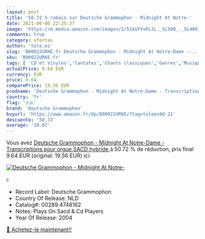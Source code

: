 ```yaml
---
layout: post
title: '50.72 % rabais sur Deutsche Grammophon - Midnight At Notre-'
date: 2021-06-06 22:25:37
image: 'https://m.media-amazon.com/images/I/51kGFVvRiJL._SL500_._SL400_.jpg'
comments: true
category: ofertas
author: 'tole.es'
slug: 'B00022URKE-fr Deutsche Grammophon - Midnight At Notre-Dame -...'
sku: 'B00022URKE-fr'
tags: [ 'CD et Vinyles','Cantates','Chants classiques','Genres','Musique classique','deutsche grammophon', ]
actualPrice: 9.64 EUR
currency: EUR
price: 9.64
comparePrice: 19.56 EUR
prodname: 'Deutsche Grammophon - Midnight At Notre-Dame - Transcriptions pour orgue  SACD hybride '
country: 'fr'
flag: '🇫🇷'
brand: 'Deutsche Grammophon'
buyurl: 'https://www.amazon.fr/dp/B00022URKE/?tag=tolees0d-21'
descuento: '50.72'
average: '10.07'
---
```


Vous avez [Deutsche Grammophon - Midnight At Notre-Dame - Transcriptions pour orgue  SACD hybride ](https://www.amazon.fr/dp/B00022URKE/?tag=tolees0d-21)  à  50.72 % de réduction, prix final  9.64 EUR (original: 19.56 EUR) ici:

[![Deutsche Grammophon - Midnight At Notre-](https://m.media-amazon.com/images/I/51kGFVvRiJL._SL500_._SL400_.jpg)](https://www.amazon.fr/dp/B00022URKE/?tag=tolees0d-21)

ℹ️:

- Record Label: Deutsche Grammophon
- Country Of Release: NLD
- Catalog#: 00289 4748162
- Notes: Plays On Sacd & Cd Players
- Year Of Release: 2004

[🛒 Achetez-le maintenant!!](https://www.amazon.fr/dp/B00022URKE/?tag=tolees0d-21)
